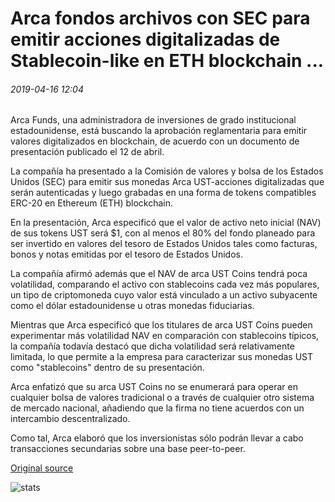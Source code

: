 # Arca fondos archivos con SEC para emitir acciones digitalizadas de Stablecoin-like en ETH blockchain ...

###### 2019-04-16 12:04

Arca Funds, una administradora de inversiones de grado institucional estadounidense, está buscando la aprobación reglamentaria para emitir valores digitalizados en blockchain, de acuerdo con un documento de presentación publicado el 12 de abril.

La compañía ha presentado a la Comisión de valores y bolsa de los Estados Unidos (SEC) para emitir sus monedas Arca UST-acciones digitalizadas que serán autenticadas y luego grabadas en una forma de tokens compatibles ERC-20 en Ethereum (ETH) blockchain.

En la presentación, Arca especificó que el valor de activo neto inicial (NAV) de sus tokens UST será $1, con al menos el 80% del fondo planeado para ser invertido en valores del tesoro de Estados Unidos tales como facturas, bonos y notas emitidas por el tesoro de Estados Unidos.

La compañía afirmó además que el NAV de arca UST Coins tendrá poca volatilidad, comparando el activo con stablecoins cada vez más populares, un tipo de criptomoneda cuyo valor está vinculado a un activo subyacente como el dólar estadounidense u otras monedas fiduciarias.

Mientras que Arca especificó que los titulares de arca UST Coins pueden experimentar más volatilidad NAV en comparación con stablecoins típicos, la compañía todavía destacó que dicha volatilidad será relativamente limitada, lo que permite a la empresa para caracterizar sus monedas UST como "stablecoins" dentro de su presentación.

Arca enfatizó que su arca UST Coins no se enumerará para operar en cualquier bolsa de valores tradicional o a través de cualquier otro sistema de mercado nacional, añadiendo que la firma no tiene acuerdos con un intercambio descentralizado.

Como tal, Arca elaboró que los inversionistas sólo podrán llevar a cabo transacciones secundarias sobre una base peer-to-peer.

[Original source](https://cointelegraph.com/news/arca-funds-files-with-sec-to-issue-stablecoin-like-digitized-shares-on-eth-blockchain)

![stats](https://c.statcounter.com/11760860/0/a89fa40b/1/ "stats")